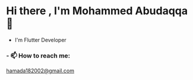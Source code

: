 # Hi there , I'm Mohammed Abudaqqa 👋

* I'm Flutter Developer 


### - 📫 How to reach me: 

hamada182002@gmail.com


<!--
**MohammedAbudaqqa/MohammedAbudaqqa** is a ✨ _special_ ✨ repository because its `README.md` (this file) appears on your GitHub profile.

Here are some ideas to get you started:

- 🔭 I’m currently working on ...
- 🌱 I’m currently learning ...
- 👯 I’m looking to collaborate on ...
- 🤔 I’m looking for help with ...
- 💬 Ask me about ...
- 📫 How to reach me: ...
- 😄 Pronouns: ...
- ⚡ Fun fact: ...
-->
